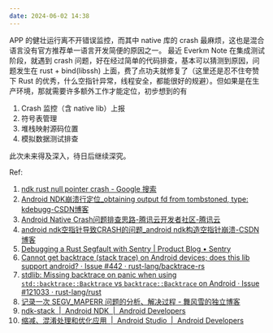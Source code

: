```yaml
---
date: 2024-06-02 14:38
---
```


APP 的健壮运行离不开错误监控，而其中 native 库的 crash 最麻烦，这也是混合语言没有官方推荐单一语言开发简便的原因之一。
最近 Everkm Note 在集成测试阶段，就遇到 crash 问题，好在经过简单的代码排查，基本可以猜测到原因，问题发生在 rust + bind(libssh) 上面，费了点功夫就修复了（这里还是忍不住夸赞下 Rust 的优秀，什么空指针异常，线程安全，都能很好的规避）。但如果是在生产环境，那就需要许多额外工作才能定位，初步想到的有

1. Crash 监控（含 native lib）上报
2. 符号表管理
3. 堆栈映射源码位置
4. 模拟数据测试排查

此次未来得及深入，待日后继续深究。

Ref:

1. [ndk rust null pointer crash - Google 搜索](https://www.google.com.hk/search?q=ndk+rust+null+pointer+crash&newwindow=1&sca_esv=d8f10933e16e7e97&sca_upv=1&sxsrf=ADLYWIKyMgAIAeieCBqWbg0afxI_6Z35Vg%3A1717305722331&ei=egFcZr3oE47YseMPvNmbkAU&ved=0ahUKEwi9jbOslryGAxUObGwGHbzsBlIQ4dUDCBA&uact=5&oq=ndk+rust+null+pointer+crash&gs_lp=Egxnd3Mtd2l6LXNlcnAiG25kayBydXN0IG51bGwgcG9pbnRlciBjcmFzaDIEECMYJzIIEAAYgAQYogQyCBAAGIAEGKIEMggQABiABBiiBDIIEAAYgAQYogRI5wxQ6ARY6ARwAngAkAEAmAGfAaABnwGqAQMwLjG4AQPIAQD4AQGYAgGgArcBmAMAiAYBkgcDMC4xoAeYAw&sclient=gws-wiz-serp#ip=1)
1. [Android NDK崩溃行定位_obtaining output fd from tombstoned, type: kdebugg-CSDN博客](https://blog.csdn.net/u012456479/article/details/123111979)
1. [Android Native Crash问题排查思路-腾讯云开发者社区-腾讯云](https://cloud.tencent.com/developer/article/1905391)
1. [android ndk空指针导致CRASH的问题_android ndk构造空指针崩溃-CSDN博客](https://blog.csdn.net/ryfdizuo/article/details/9011425)
1. [Debugging a Rust Segfault with Sentry | Product Blog • Sentry](https://blog.sentry.io/debugging-a-segfault-in-rust/)
1. [Cannot get backtrace (stack trace) on Android devices; does this lib support android? · Issue #442 · rust-lang/backtrace-rs](https://github.com/rust-lang/backtrace-rs/issues/442)
1. [stdlib: Missing backtrace on panic when using `std::backtrace::Backtrace` vs `backtrace::Backtrace` on Android · Issue #121033 · rust-lang/rust](https://github.com/rust-lang/rust/issues/121033)
1. [记录一次 SEGV_MAPERR 问题的分析、解决过程 - 舞风雪的独立博客](https://wufengxue.github.io/2020/06/22/wechat-voice-codec-SEGV_MAPERR.html)
1. [ndk-stack  |  Android NDK  |  Android Developers](https://developer.android.com/ndk/guides/ndk-stack?hl=zh-cn)
1. [缩减、混淆处理和优化应用  |  Android Studio  |  Android Developers](https://developer.android.com/build/shrink-code?hl=zh-cn#strip-native-libraries)
